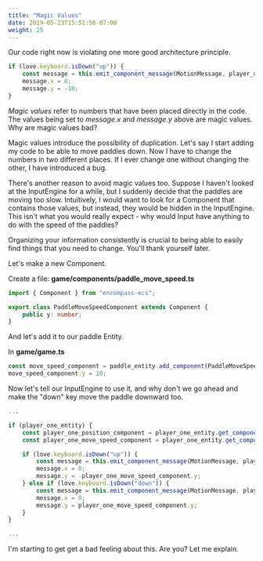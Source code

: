 ```yaml
---
title: "Magic Values"
date: 2019-05-23T15:51:58-07:00
weight: 25
---
```


Our code right now is violating one more good architecture principle.

```ts
if (love.keyboard.isDown("up")) {
    const message = this.emit_component_message(MotionMessage, player_one_position_component);
    message.x = 0;
    message.y = -10;
}
```

*Magic values* refer to numbers that have been placed directly in the code. The values being set to *message.x* and *message.y* above are magic values. Why are magic values bad?

Magic values introduce the possibility of duplication. Let's say I start adding my code to be able to move paddles down. Now I have to change the numbers in two different places. If I ever change one without changing the other, I have introduced a bug.

There's another reason to avoid magic values too. Suppose I haven't looked at the InputEngine for a while, but I suddenly decide that the paddles are moving too slow. Intuitively, I would want to look for a Component that contains those values, but instead, they would be hidden in the InputEngine. This isn't what you would really expect - why would Input have anything to do with the speed of the paddles?

Organizing your information consistently is crucial to being able to easily find things that you need to change. You'll thank yourself later.

Let's make a new Component.

Create a file: **game/components/paddle_move_speed.ts**

```ts
import { Component } from "encompass-ecs";

export class PaddleMoveSpeedComponent extends Component {
    public y: number;
}
```

And let's add it to our paddle Entity.

In **game/game.ts**

```ts
const move_speed_component = paddle_entity.add_component(PaddleMoveSpeedComponent);
move_speed_component.y = 10;
```

Now let's tell our InputEngine to use it, and why don't we go ahead and make the "down" key move the paddle downward too.

```ts
...

if (player_one_entity) {
    const player_one_position_component = player_one_entity.get_component(PositionComponent);
    const player_one_move_speed_component = player_one_entity.get_component(PaddleMoveSpeedComponent);

    if (love.keyboard.isDown("up")) {
        const message = this.emit_component_message(MotionMessage, player_one_position_component);
        message.x = 0;
        message.y = -player_one_move_speed_component.y;
    } else if (love.keyboard.isDown("down")) {
        const message = this.emit_component_message(MotionMessage, player_one_position_component);
        message.x = 0;
        message.y = player_one_move_speed_component.y;
    }
}

...
```

I'm starting to get get a bad feeling about this. Are you? Let me explain.
